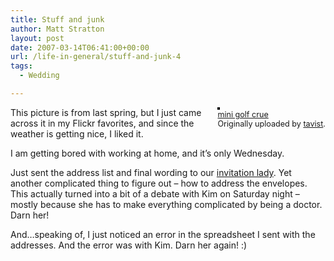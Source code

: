 ```yaml
---
title: Stuff and junk
author: Matt Stratton
layout: post
date: 2007-03-14T06:41:00+00:00
url: /life-in-general/stuff-and-junk-4
tags:
  - Wedding

---
```

<div style="float:right;margin-left:10px;margin-bottom:10px;">
  <a title="photo sharing" href="http://www.flickr.com/photos/92514650@N00/142461759/"><img style="border:solid 2px #000000;" src="http://farm1.static.flickr.com/9/142461759_956b381a0c_m.jpg" alt="" /></a><br /> <span style="font-size:.9em;margin-top:0;"> <a href="http://www.flickr.com/photos/92514650@N00/142461759/">mini golf crue</a><br /> Originally uploaded by <a href="http://www.flickr.com/people/92514650@N00/">tavist</a>. </span>
</div>

This picture is from last spring, but I just came across it in my Flickr favorites, and since the weather is getting nice, I liked it.

I am getting bored with working at home, and it&#8217;s only Wednesday.

Just sent the address list and final wording to our [invitation lady][1]. Yet another complicated thing to figure out &#8211; how to address the envelopes. This actually turned into a bit of a debate with Kim on Saturday night &#8211; mostly because she has to make everything complicated by being a doctor. Darn her!

And&#8230;speaking of, I just noticed an error in the spreadsheet I sent with the addresses. And the error was with Kim. Darn her again! :)

 [1]: http://www.styleonabudget.com